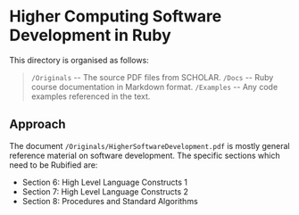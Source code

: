 Higher Computing Software Development in Ruby
=============================================

This directory is organised as follows:

>	`/Originals` -- The source PDF files from SCHOLAR.
>	`/Docs` -- Ruby course documentation in Markdown format.
>	`/Examples` -- Any code examples referenced in the text.

Approach
--------

The document `/Originals/HigherSoftwareDevelopment.pdf` is mostly general reference material on software development. The specific sections which need to be Rubified are:

* Section 6: High Level Language Constructs 1
* Section 7: High Level Language Constructs 2
* Section 8: Procedures and Standard Algorithms

